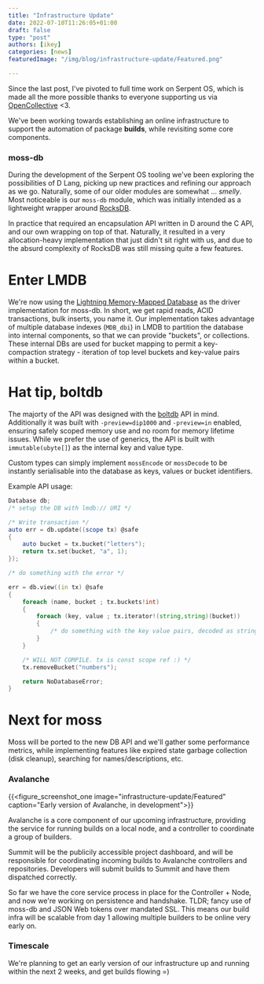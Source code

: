 ```yaml
---
title: "Infrastructure Update"
date: 2022-07-10T11:26:05+01:00
draft: false
type: "post"
authors: [ikey]
categories: [news]
featuredImage: "/img/blog/infrastructure-update/Featured.png"

---
```


Since the last post, I've pivoted to full time work on Serpent OS, which is
made all the more possible thanks to everyone supporting us via [OpenCollective](https://opencollective.com/serpent-os) <3.

We've been working towards establishing an online infrastructure to support the automation of package **builds**, while
revisiting some core components.

<!--more-->

### moss-db

During the development of the Serpent OS tooling we've been exploring the possibilities of D Lang, picking up new
practices and refining our approach as we go. Naturally, some of our older modules are somewhat ... _smelly_.
Most noticeable is our `moss-db` module, which was initially intended as a lightweight wrapper around [RocksDB](http://rocksdb.org/).

In practice that required an encapsulation API written in D around the C API, and our own wrapping on top of that. Naturally,
it resulted in a very allocation-heavy implementation that just didn't sit right with us, and due to the absurd complexity
of RocksDB was still missing quite a few features.

# Enter LMDB

We're now using the [Lightning Memory-Mapped Database](https://www.symas.com/lmdb) as the driver implementation
for moss-db. In short, we get rapid reads, ACID transactions, bulk inserts, you name it. Our implementation takes
advantage of multiple database indexes (`MDB_dbi`) in LMDB to partition the database into internal components,
so that we can provide "buckets", or collections. These internal DBs are used for bucket mapping to permit a
key-compaction strategy - iteration of top level buckets and key-value pairs within a bucket.

# Hat tip, boltdb

The majorty of the API was designed with the [boltdb](https://github.com/boltdb/bolt) API in mind. Additionally
it was built with `-preview=dip1000` and `-preview=in` enabled, ensuring safely scoped memory use and no
room for memory lifetime issues. While we prefer the use of generics, the API is built with `immutable(ubyte[]`)
as the internal key and value type.

Custom types can simply implement `mossEncode` or `mossDecode` to be instantly serialisable into the database
as keys, values or bucket identifiers.

Example API usage:

```d
Database db;
/* setup the DB with lmdb:// URI */

/* Write transaction */
auto err = db.update((scope tx) @safe
{
    auto bucket = tx.bucket("letters");
    return tx.set(bucket, "a", 1);
});

/* do something with the error */

err = db.view((in tx) @safe
{
    foreach (name, bucket ; tx.buckets!int)
    {
        foreach (key, value ; tx.iterator!(string,string)(bucket))
        {
            /* do something with the key value pairs, decoded as strings */
        }
    }

    /* WILL NOT COMPILE. tx is const scope ref :) */
    tx.removeBucket("numbers");

    return NoDatabaseError;
}
```

# Next for moss

Moss will be ported to the new DB API and we'll gather some performance metrics,
while implementing features like expired state garbage collection (disk cleanup),
searching for names/descriptions, etc.

### Avalanche

{{<figure_screenshot_one image="infrastructure-update/Featured" caption="Early version of Avalanche, in development">}}

Avalanche is a core component of our upcoming infrastructure, providing the
service for running builds on a local node, and a controller to coordinate
a group of builders.

Summit will be the publicily accessible project dashboard, and will be responsible
for coordinating incoming builds to Avalanche controllers and repositories.
Developers will submit builds to Summit and have them dispatched correctly.

So far we have the core service process in place for the Controller + Node,
and now we're working on persistence and handshake. TLDR; fancy use of
moss-db and JSON Web tokens over mandated SSL. This means our build infra
will be scalable from day 1 allowing multiple builders to be online very
early on.

### Timescale

We're planning to get an early version of our infrastructure up and running
within the next 2 weeks, and get builds flowing =)

